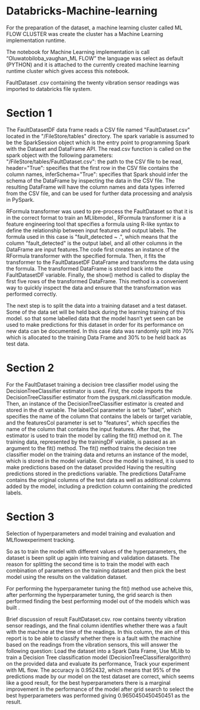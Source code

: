 # Databricks-Machine-learning
For the preparation of the dataset, a machine learning cluster called ML FLOW CLUSTER was create the cluster has a Machine Learning implementation runtime.  
 
 
The notebook for Machine Learning implementation is call “Oluwatobiloba_vaughan_ML FLOW” the language was select as default (PYTHON) and it is attached to the currently created machine learning runtime cluster which gives access this notebook.
  


FaultDataset .csv containing the twenty vibration sensor readings was imported to databricks file system.

#  Section 1
 
The FaultDatasetDF data frame reads a CSV file named "FaultDataset.csv" located in the "/FileStore/tables" directory. The spark variable is assumed to be the SparkSession object which is the entry point to programming Spark with the Dataset and DataFrame API. The read.csv function is called on the spark object with the following parameters: "/FileStore/tables/FaultDataset.csv": the path to the CSV file to be read, header="True": specifies that the first row in the CSV file contains the column names, inferSchema="True": specifies that Spark should infer the schema of the DataFrame by inspecting the data in the CSV file.
The resulting DataFrame will have the column names and data types inferred from the CSV file, and can be used for further data processing and analysis in PySpark.
 
RFormula transformer was used to pre-process the FaultDataset so that it is in the correct format to train an MLlibmodel., RFormula transformer it is a feature engineering tool that specifies a formula using R-like syntax to define the relationship between input features and output labels. The formula used in this case is "fault_detected ~ .", which means that the column "fault_detected" is the output label, and all other columns in the DataFrame are input features.The code first creates an instance of the RFormula transformer with the specified formula. Then, it fits the transformer to the FaultDatasetDF DataFrame and transforms the data using the formula. The transformed DataFrame is stored back into the FaultDatasetDF variable. Finally, the show() method is called to display the first five rows of the transformed DataFrame. This method is a convenient way to quickly inspect the data and ensure that the transformation was performed correctly.
 
The next step is to split the data into a training dataset and a test dataset. Some of the data set will be held back during the learning training of this model. so that some labelled data that the model hasn’t yet seen can be used to make predictions for this dataset in order for its performance on new data can be documented. In this case data was randomly split into 70% which is allocated to the training Data Frame and 30% to be held back as test data.




# Section 2
 
For the FaultDataset training a decision tree classifier model using the DecisionTreeClassifier estimator is used. First, the code imports the DecisionTreeClassifier estimator from the pyspark.ml.classification module. Then, an instance of the DecisionTreeClassifier estimator is created and stored in the dt variable. The labelCol parameter is set to "label", which specifies the name of the column that contains the labels or target variable, and the featuresCol parameter is set to "features", which specifies the name of the column that contains the input features.
After that, the estimator is used to train the model by calling the fit() method on it. The training data, represented by the trainingDF variable, is passed as an argument to the fit() method. The fit() method trains the decision tree classifier model on the training data and returns an instance of the model, which is stored in the model variable.
Once the model is trained, it is used to make predictions based on the dataset provided Having the resulting predictions stored in the predictions variable. The predictions DataFrame contains the original columns of the test data as well as additional columns added by the model, including a prediction column containing the predicted labels. 

 

# Section 3

Selection of hyperparameters and model training and evaluation and MLflowexperiment tracking.
 
So as to train the model with different values of the hyperparameters, the dataset is been split up again into training and validation datasets. The reason for splitting the second time is to train the model with each combination of parameters on the training dataset and then pick the best model using the results on the validation dataset.
 
 
For performing the hyperparameter tuning the fit() method use acheive this, after performing the hyperparameter tuning, the grid search is then performed finding the best performing model out of the models which was built .
 
Brief discussion of result 
FaultDataset.csv. row contains twenty vibration sensor readings, and the final column identifies whether there was a fault with the machine at the time of the readings. In this column, the aim  of this report is to be able to classify whether there is a fault with the machine based on the readings from the vibration sensors, this will answer the following question: Load the dataset into a Spark Data Frame, Use MLlib to train a Decision Tree classification model (DecisionTreeClassifieralgorithm) on the provided data and evaluate its performance, Track your experiment with ML flow. The accuracy is 0.952432, which means that 95% of the predictions made by our model on the test dataset are correct, which seems like a good result, for the best hyperparameters there is a marginal improvement in the performance of the model after grid search to select the best hyperparameters was performed giving 0.9650450450450451 as the result.
